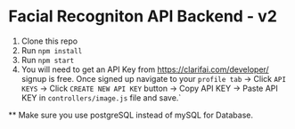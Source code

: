 # Facial Recogniton API Backend - v2

1. Clone this repo
2. Run `npm install`
3. Run `npm start`
4. You will need to get an API Key from https://clarifai.com/developer/ signup is free. Once signed up
navigate to your `profile tab` -> Click `API KEYS` -> Click `CREATE NEW API KEY` button -> Copy API KEY -> Paste API KEY in `controllers/image.js` file and save.`

** Make sure you use postgreSQL instead of mySQL for Database.
